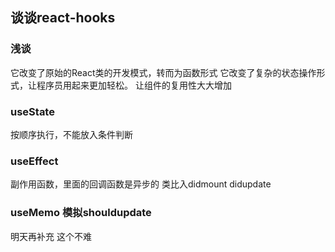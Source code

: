 ## 谈谈react-hooks


### 浅谈
它改变了原始的React类的开发模式，转而为函数形式
它改变了复杂的状态操作形式，让程序员用起来更加轻松。
让组件的复用性大大增加

### useState
按顺序执行，不能放入条件判断

### useEffect
副作用函数，里面的回调函数是异步的
类比入didmount didupdate

### useMemo 模拟shouldupdate

明天再补充  这个不难